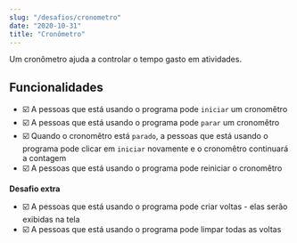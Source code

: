 ```yaml
---
slug: "/desafios/cronometro"
date: "2020-10-31"
title: "Cronômetro"
---
```


Um cronômetro ajuda a controlar o tempo gasto em atividades.

## Funcionalidades

* ☑️ A pessoas que está usando o programa pode `iniciar` um cronomêtro
* ☑️ A pessoas que está usando o programa pode `parar` um cronomêtro
* ☑️ Quando o cronomêtro está `parado`, a pessoas que está usando o programa pode clicar em `iniciar` novamente e o cronomêtro continuará a contagem
* ☑️ A pessoas que está usando o programa pode reiniciar o cronomêtro

**Desafio extra**

* ☑️ A pessoas que está usando o programa pode criar voltas - elas serão exibidas na tela
* ☑️ A pessoas que está usando o programa pode limpar todas as voltas
